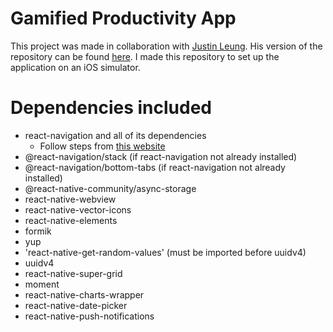 # Gamified Productivity App

This project was made in collaboration with [Justin Leung](https://github.com/leungjch). His version of the repository can be found [here](https://github.com/leungjch/gotta-task-em-all). I made this repository to set up the application on an iOS simulator.

# Dependencies included

- react-navigation and all of its dependencies
    - Follow steps from [this website](https://reactnavigation.org/docs/getting-started/)
- @react-navigation/stack (if react-navigation not already installed)
- @react-navigation/bottom-tabs (if react-navigation not already installed)
- @react-native-community/async-storage
- react-native-webview
- react-native-vector-icons
- react-native-elements
- formik
- yup
- 'react-native-get-random-values' (must be imported before uuidv4)
- uuidv4
- react-native-super-grid
- moment
- react-native-charts-wrapper
- react-native-date-picker
- react-native-push-notifications



